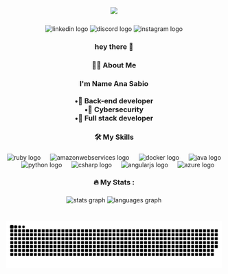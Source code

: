<div align="center">
  <img height="150" src="https://i.giphy.com/media/v1.Y2lkPTc5MGI3NjExZG81ODF3Y3BiN294b3lrcjYzMjg4ZGt6dmZvOXllejRqNnJscGU4aCZlcD12MV9pbnRlcm5hbF9naWZfYnlfaWQmY3Q9Zw/xUyrMCdgrOL3ntbTvK/giphy.gif"  />
</div>

###

<div align="center">
  <img src="https://img.shields.io/static/v1?message=LinkedIn&logo=linkedin&label=&color=0077B5&logoColor=white&labelColor=&style=for-the-badge" height="25" alt="linkedin logo"  />
  <img src="https://img.shields.io/static/v1?message=Discord&logo=discord&label=&color=7289DA&logoColor=white&labelColor=&style=for-the-badge" height="25" alt="discord logo"  />
  <img src="https://img.shields.io/static/v1?message=Instagram&logo=instagram&label=&color=E4405F&logoColor=white&labelColor=&style=for-the-badge" height="25" alt="instagram logo"  />
</div>

###

<h3 align="center">hey there 👋</h3>

###

<h3 align="center">👩‍💻  About Me</h3>

###

<h3 align="center">I'm Name Ana Sabio<br><br>•🤖 Back-end developer <br>•💾 Cybersecurity<br>•🎨 Full stack developer</h3>

###

<h3 align="center">🛠 My Skills</h3>

###

<div align="center">
  <img src="https://cdn.jsdelivr.net/gh/devicons/devicon/icons/ruby/ruby-original.svg" height="43" alt="ruby logo"  />
  <img width="14" />
  <img src="https://cdn.jsdelivr.net/gh/devicons/devicon/icons/amazonwebservices/amazonwebservices-original-wordmark.svg" height="43" alt="amazonwebservices logo"  />
  <img width="14" />
  <img src="https://cdn.jsdelivr.net/gh/devicons/devicon/icons/docker/docker-original.svg" height="43" alt="docker logo"  />
  <img width="14" />
  <img src="https://cdn.jsdelivr.net/gh/devicons/devicon/icons/java/java-original.svg" height="43" alt="java logo"  />
  <img width="14" />
  <img src="https://cdn.jsdelivr.net/gh/devicons/devicon/icons/python/python-original.svg" height="43" alt="python logo"  />
  <img width="14" />
  <img src="https://cdn.jsdelivr.net/gh/devicons/devicon/icons/csharp/csharp-original.svg" height="43" alt="csharp logo"  />
  <img width="14" />
  <img src="https://cdn.jsdelivr.net/gh/devicons/devicon/icons/angularjs/angularjs-original.svg" height="43" alt="angularjs logo"  />
  <img width="14" />
  <img src="https://cdn.jsdelivr.net/gh/devicons/devicon/icons/azure/azure-original.svg" height="43" alt="azure logo"  />
</div>

###

<h3 align="center">🔥   My Stats :</h3>

###

<div align="center">
  <img src="https://github-readme-stats.vercel.app/api?username=Anagabis&hide_title=false&hide_rank=false&show_icons=true&include_all_commits=true&count_private=true&disable_animations=false&theme=dracula&locale=en&hide_border=false&order=1" height="150" alt="stats graph"  />
  <img src="https://github-readme-stats.vercel.app/api/top-langs?username=Anagabis&locale=en&hide_title=false&layout=compact&card_width=320&langs_count=5&theme=dracula&hide_border=false&order=2" height="150" alt="languages graph"  />
</div>

###

<br clear="both">
<div align="center">
  
<picture>
  <source media="(prefers-color-scheme: dark)" srcset="https://raw.githubusercontent.com/platane/platane/output/github-contribution-grid-snake-dark.svg">
  <source media="(prefers-color-scheme: light)" srcset="https://raw.githubusercontent.com/platane/platane/output/github-contribution-grid-snake.svg">
  <img alt="github contribution grid snake animation" src="https://raw.githubusercontent.com/platane/platane/output/github-contribution-grid-snake.svg">
</picture></div>

###
